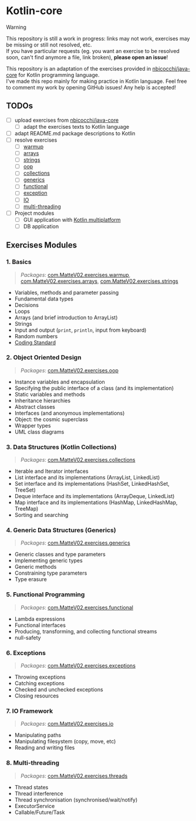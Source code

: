 # Kotlin-core

> [!WARNING]
> This repository is still a work in progress: links may not work, exercises may be missing or still not resolved,
> etc.  
> If you have particular requests (eg. you want an exercise to be resolved soon, can't find anymore a file, link
> broken), **please open an issue**!

This repository is an adaptation of the exercises provided
in [nbicocchi/java-core](https://github.com/nbicocchi/java-core/tree/main) for Kotlin programming language.  
I've made this repo mainly for making practice in Kotlin language. Feel free to comment my work by opening GitHub
issues! Any help is accepted!

## TODOs

- [ ] upload exercises from [nbicocchi/java-core](https://github.com/nbicocchi/java-core/tree/main)
	- [ ] adapt the exercises texts to Kotlin language
- [ ] adapt README.md package descriptions to Kotlin
- [ ] resolve exercises
	- [ ] [warmup](README.md#1-basics)
	- [ ] [arrays](README.md#1-basics)
	- [ ] [strings](README.md#1-basics)
	- [ ] [oop](README.md#2-object-oriented-design)
	- [ ] [collections](README.md#3-data-structures-kotlin-collections)
	- [ ] [generics](README.md#4-generic-data-structures-generics)
	- [ ] [functional](README.md#5-functional-programming)
	- [ ] [exception](README.md#6-exceptions)
	- [ ] [IO](README.md#7-io-framework)
	- [ ] [multi-threading](README.md#8-multi-threading)
- [ ] Project modules
	- [ ] GUI application with [Kotlin multiplatform](https://www.jetbrains.com/kotlin-multiplatform/)
	- [ ] DB application

## Exercises Modules

### 1. Basics

> _Packages_: [com.MatteV02.exercises.warmup](src/main/kotlin/com/MatteV02/exercises/warmup), [com.MatteV02.exercises.arrays](src/main/kotlin/com/MatteV02/exercises/arrays), [com.MatteV02.exercises.strings](src/main/kotlin/com/MatteV02/exercises/strings)

- Variables, methods and parameter passing
- Fundamental data types
- Decisions
- Loops
- Arrays (and brief introduction to ArrayList)
- Strings
- Input and output (`print`, `println`, input from keyboard)
- Random numbers
- [Coding Standard](https://kotlinlang.org/docs/coding-conventions.html)

### 2. Object Oriented Design

> _Packages_: [com.MatteV02.exercises.oop](src/main/kotlin/com/MatteV02/exercises/oop)

* Instance variables and encapsulation
* Specifying the public interface of a class (and its implementation)
* Static variables and methods
* Inheritance hierarchies
* Abstract classes
* Interfaces (and anonymous implementations)
* Object: the cosmic superclass
* Wrapper types
* UML class diagrams

### 3. Data Structures (Kotlin Collections)

> *Packages*: [com.MatteV02.exercises.collections](src/main/kotlin/com/MatteV02/exercises/collections)

* Iterable and Iterator interfaces
* List interface and its implementations (ArrayList, LinkedList)
* Set interface and its implementations (HashSet, LinkedHashSet, TreeSet)
* Deque interface and its implementations (ArrayDeque, LinkedList)
* Map interface and its implementations (HashMap, LinkedHashMap, TreeMap)
* Sorting and searching

### 4. Generic Data Structures (Generics)

> _Packages_: [com.MatteV02.exercises.generics](src/main/kotlin/com/MatteV02/exercises/generics)

* Generic classes and type parameters
* Implementing generic types
* Generic methods
* Constraining type parameters
* Type erasure

### 5. Functional Programming

> _Packages_: [com.MatteV02.exercises.functional](src/main/kotlin/com/MatteV02/exercises/functional)

* Lambda expressions
* Functional interfaces
* Producing, transforming, and collecting functional streams
* null-safety

### 6. Exceptions

> _Packages_: [com.MatteV02.exercises.exceptions](src/main/kotlin/com/MatteV02/exercises/exceptions)

* Throwing exceptions
* Catching exceptions
* Checked and unchecked exceptions
* Closing resources

### 7. IO Framework

> _Packages_: [com.MatteV02.exercises.io](src/main/kotlin/com/MatteV02/exercises/io)

* Manipulating paths
* Manipulating filesystem (copy, move, etc)
* Reading and writing files

### 8. Multi-threading

> _Packages_: [com.MatteV02.exercises.threads](src/main/kotlin/com/MatteV02/exercises/threads)

* Thread states
* Thread interference
* Thread synchronisation (synchronised/wait/notify)
* ExecutorService
* Callable/Future/Task
